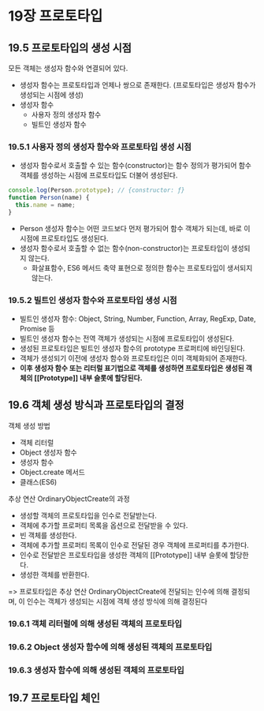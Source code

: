 # 19장 프로토타입
## 19.5 프로토타입의 생성 시점 
모든 객체는 생성자 함수와 연결되어 있다.
- 생성자 함수는 프로토타입과 언제나 쌍으로 존재한다. (프로토타입은 생성자 함수가 생성되는 시점에 생성)
- 생성자 함수
  - 사용자 정의 생성자 함수
  - 빌트인 생성자 함수

### 19.5.1 사용자 정의 생성자 함수와 프로토타입 생성 시점
- 생성자 함수로서 호출할 수 있는 함수(constructor)는 함수 정의가 평가되어 함수 객체를 생성하는 시점에 프로토타입도 더불어 생성된다.
```jsx
console.log(Person.prototype); // {constructor: ƒ}
function Person(name) {
  this.name = name;
}
```
  - Person 생성자 함수는 어떤 코드보다 먼저 평가되어 함수 객체가 되는데, 바로 이 시점에 프로토타입도 생성된다.
- 생성자 함수로서 호출할 수 없는 함수(non-constructor)는 프로토타입이 생성되지 않는다.
  - 화살표함수, ES6 메서드 축약 표현으로 정의한 함수는 프로토타입이 생서되지 않는다.

### 19.5.2 빌트인 생성자 함수와 프로토타입 생성 시점
- 빌트인 생성자 함수: Object, String, Number, Function, Array, RegExp, Date, Promise 등
- 빌트인 생성자 함수는 전역 객체가 생성되는 시점에 프로토타입이 생성된다.
- 생성된 프로토타입은 빌트인 생성자 함수의 prototype 프로퍼티에 바인딩된다.
- 객체가 생성되기 이전에 생성자 함수와 프로토타입은 이미 객체화되어 존재한다.
- **이후 생성자 함수 또는 리터럴 표기법으로 객체를 생성하면 프로토타입은 생성된 객체의 [[Prototype]] 내부 슬롯에 할당된다.**


## 19.6 객체 생성 방식과 프로토타입의 결정
객체 생성 방법
- 객체 리터럴
- Object 생성자 함수
- 생성자 함수
- Object.create 메서드
- 클래스(ES6)

추상 연산 OrdinaryObjectCreate의 과정
- 생성할 객체의 프로토타입을 인수로 전달받는다.
- 객체에 추가할 프로퍼티 목록을 옵션으로 전달받을 수 있다.
- 빈 객체를 생성한다.
- 객체에 추가할 프로퍼티 목록이 인수로 전달된 경우 객체에 프로퍼티를 추가한다.
- 인수로 전달받은 프로토타입을 생성한 객체의 [[Prototype]] 내부 슬롯에 할당한다.
- 생성한 객체를 반환한다.

=> 프로토타입은 추상 연산 OrdinaryObjectCreate에 전달되는 인수에 의해 결정되며, 이 인수는 객체가 생성되는 시점에 객체 생성 방식에 의해 결정된다

### 19.6.1 객체 리터럴에 의해 생성된 객체의 프로토타입
### 19.6.2 Object 생성자 함수에 의해 생성된 객체의 프로토타입
### 19.6.3 생성자 함수에 의해 생성된 객체의 프로토타입

## 19.7 프로토타입 체인
